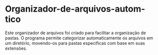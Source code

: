 # Organizador-de-arquivos-autom-tico
Este organizador de arquivos foi criado para facilitar a organização de pastas. O programa permite categorizar automaticamente os arquivos em um diretório, movendo-os para pastas específicas com base em suas extensões.

